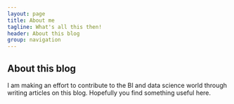 ```yaml
---
layout: page
title: About me
tagline: What's all this then!
header: About this blog
group: navigation
---
```

## About this blog
I am making an effort to contribute to the BI and data science world through writing articles on this blog. Hopefully you find something useful here.